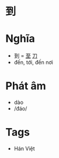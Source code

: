 # 到

# Nghĩa
* 到 = [至](至.md) [刀](刀.md)
* đến, tới, đến nơi

# Phát âm
* dào
*  /đáo/

# Tags
* Hán Việt

